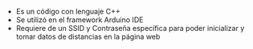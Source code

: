 - Es un código con lenguaje C++
- Se utilizó en el framework Arduino IDE
- Requiere de un SSID y Contraseña específica para poder inicializar y tomar datos de distancias en la página web
